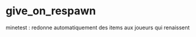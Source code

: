 give_on_respawn
===============

minetest : redonne automatiquement des items aux joueurs qui renaissent
